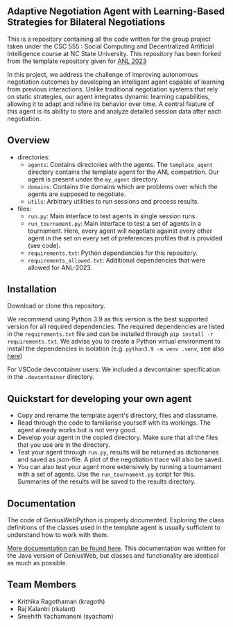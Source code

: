 ## Adaptive Negotiation Agent with Learning-Based Strategies for Bilateral Negotiations

This is a repository containing all the code written for the group project taken under the CSC 555 : Social Computing and Decentralized Artificial Intelligence course at NC State University.  This repository has been forked from the template repository given for [ANL 2023](https://github.com/brenting/ANL-2023-example-agent/tree/main)

In this project, we address the challenge of improving autonomous negotiation outcomes by developing an intelligent agent capable of learning from previous interactions. Unlike traditional negotiation systems that rely on static strategies, our agent integrates dynamic learning capabilities, allowing it to adapt and refine its behavior over time. A central feature of this agent is its ability to store and analyze detailed session data after each negotiation. 

## Overview
- directories:
    - `agents`: Contains directories with the agents. The `template_agent` directory contains the template agent for the ANL competition. Our agent is present under the `my_agent` directory.
    - `domains`: Contains the domains which are problems over which the agents are supposed to negotiate.
    - `utils`: Arbitrary utilities to run sessions and process results.
- files:
    - `run.py`: Main interface to test agents in single session runs.
    - `run_tournament.py`: Main interface to test a set of agents in a tournament. Here, every agent will negotiate against every other agent in the set on every set of preferences profiles that is provided (see code).
    - `requirements.txt`: Python dependencies for this repository.
    - `requirements_allowed.txt`: Additional dependencies that were allowed for ANL-2023.

## Installation
Download or clone this repository.

We recommend using Python 3.9 as this version is the best supported version for all required dependencies. The required dependencies are listed in the `requirements.txt` file and can be installed through `pip install -r requirements.txt`. We advise you to create a Python virtual environment to install the dependencies in isolation (e.g. `python3.9 -m venv .venv`, see also [here](https://packaging.python.org/en/latest/guides/installing-using-pip-and-virtual-environments/#creating-a-virtual-environment))

For VSCode devcontainer users: We included a devcontainer specification in the `.devcontainer` directory.

## Quickstart for developing your own agent 
- Copy and rename the template agent's directory, files and classname.
- Read through the code to familiarise yourself with its workings. The agent already works but is not very good.
- Develop your agent in the copied directory. Make sure that all the files that you use are in the directory.
- Test your agent through `run.py`, results will be returned as dictionaries and saved as json-file. A plot of the negotiation trace will also be saved.
- You can also test your agent more extensively by running a tournament with a set of agents. Use the `run_tournament.py` script for this. Summaries of the results will be saved to the results directory.

## Documentation
The code of GeniusWebPython is properly documented. Exploring the class definitions of the classes used in the template agent is usually sufficient to understand how to work with them.

[More documentation can be found here](https://tracinsy.ewi.tudelft.nl/pubtrac/GeniusWebPython/wiki/WikiStart). This documentation was written for the Java version of GeniusWeb, but classes and functionality are identical as much as possible.

## Team Members 
- Krithika Ragothaman (kragoth)
- Raj Kalantri (rkalant)
- Sreehith Yachamaneni (syacham)

